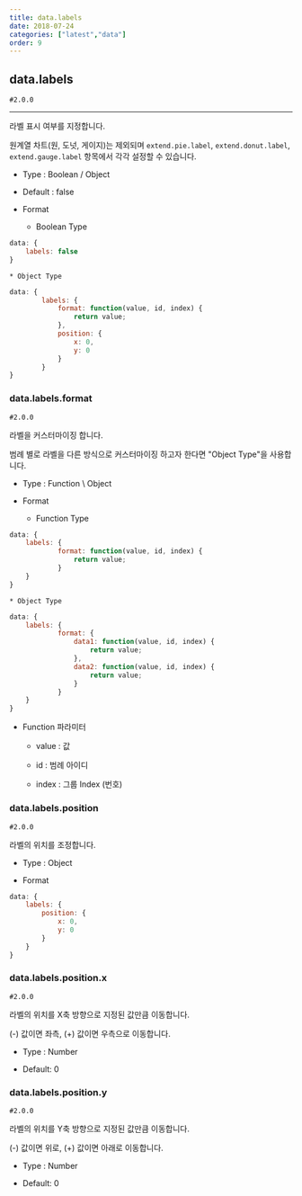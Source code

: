 ```yaml
---
title: data.labels
date: 2018-07-24
categories: ["latest","data"]
order: 9
---
```


## data.labels

`#2.0.0`

---

라벨 표시 여부를 지정합니다. 

원계열 차트(원, 도넛, 게이지)는 제외되며 `extend.pie.label`, `extend.donut.label`, `extend.gauge.label` 항목에서 각각 설정할 수 있습니다.

* Type : Boolean / Object

* Default : false

* Format

	* Boolean Type
```javascript
data: {
	labels: false
}
```

	* Object Type
```javascript
data: {
		labels: {
			format: function(value, id, index) {
				return value;
			},
			position: {
				x: 0,
				y: 0
			}
		}
}
```

### data.labels.format

`#2.0.0`

라벨을 커스터마이징 합니다.

범례 별로 라벨을 다른 방식으로 커스터마이징 하고자 한다면 "Object Type"을 사용합니다.

* Type : Function \ Object

* Format

	* Function Type
```javascript
data: {
	labels: {
			format: function(value, id, index) {
				return value;
			}
	}
}
```

	* Object Type
```javascript
data: {
	labels: {
			format: { 
				data1: function(value, id, index) {
					return value;
				}, 
				data2: function(value, id, index) {
					return value;
				}
			}
	}
}
```

* Function 파라미터

	* value : 값

	* id : 범례 아이디

	* index : 그룹 Index (번호)


### data.labels.position

`#2.0.0`

라벨의 위치를 조정합니다.

* Type : Object

* Format
```javascript
data: {
	labels: {
		position: {
			x: 0,
			y: 0
		}
	}
}
```

### data.labels.position.x

`#2.0.0`

라벨의 위치를 X축 방향으로 지정된 값만큼 이동합니다.

(-) 값이면 좌측, (+) 값이면 우측으로 이동합니다.

* Type : Number

* Default: 0


### data.labels.position.y

`#2.0.0`

라벨의 위치를 Y축 방향으로 지정된 값만큼 이동합니다.

(-) 값이면 위로, (+) 값이면 아래로 이동합니다.

* Type : Number

* Default: 0
